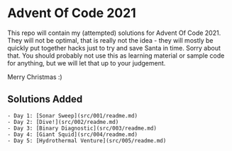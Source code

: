 Advent Of Code 2021
===================

This repo will contain my (attempted) solutions for Advent Of Code 2021. They will not be optimal, that is really not
the idea - they will mostly be quickly put together hacks just to try and save Santa in time. Sorry about that. You
should probably not use this as learning material or sample code for anything, but we will let that up to your
judgement.

Merry Christmas :)

Solutions Added
---------------

    - Day 1: [Sonar Sweep](src/001/readme.md)
    - Day 2: [Dive!](src/002/readme.md)
    - Day 3: [Binary Diagnostic](src/003/readme.md)
    - Day 4: [Giant Squid](src/004/readme.md)
    - Day 5: [Hydrothermal Venture](src/005/readme.md)

